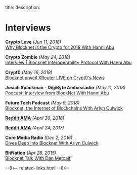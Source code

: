 title: 
description:

# Interviews

<!-- template -->
<!-- 
<strong></strong> <em>()</em><br>
<i class="fa fa-youtube-play fa-1x" aria-hidden="true"></i>
[]() 
-->


<strong>Crypto Love</strong> <em>(Jun 11, 2018)</em><br>
<i class="fa fa-youtube-play fa-1x" aria-hidden="true"></i>
[Why Blocknet is the Crypto for 2018 With Hanni Abu](https://www.youtube.com/watch?v=1HvHbnGaFIw)


<strong>Crypto Zombie</strong> <em>(May 24, 2018)</em><br>
<i class="fa fa-youtube-play fa-1x" aria-hidden="true"></i>
[Interview | Blocknet Interoperability Protocol With Hanni Abu](https://www.youtube.com/watch?v=JU3emb2Tya0)


<strong>Crypt0</strong> <em>(May 16, 2018)</em><br>
<i class="fa fa-youtube-play fa-1x" aria-hidden="true"></i>
[Blocknet unveil XRouter LIVE on Crypt0's News](https://youtu.be/DY53_QlsIWA)


<strong>Josiah Spackman - DigiByte Ambassador</strong> <em>(May 11, 2018)</em><br>
<i class="fa fa-youtube-play fa-1x" aria-hidden="true"></i>
[Podcast: Interview from BlockNet With Hanni Abu](https://www.youtube.com/watch?v=NOVnIyxnzzU)


<strong>Future Tech Podcast</strong> <em>(May 9, 2018)</em><br>
<i class="fa fa-microphone fa-1x" aria-hidden="true"></i>
[Blocknet, the Internet of Blockchains With Arlyn Culwick](https://www.futuretechpodcast.com/podcasts/blocknet-internet-blockchains/)


<i class="fa fa-reddit-square fa-1x" aria-hidden="true"></i>
<strong>[Reddit AMA](https://www.reddit.com/r/theblocknet/comments/8g2dvf/ama_understanding_the_blocknet_and/)</strong> <em>(April 30, 2018)</em>


<i class="fa fa-reddit-square fa-1x" aria-hidden="true"></i>
<strong>[Reddit AMA](https://www.reddit.com/r/theblocknet/comments/676buj/ask_anything_about_blocknet_qa/)</strong> <em>(April 24, 2017)</em><br>


<strong>Core Media Radio</strong> <em>(Dec 2, 2016)</em><br>
<i class="fa fa-youtube-play fa-1x" aria-hidden="true"></i>
[Dives Deep into Blocknet With Arlyn Culwick](https://www.youtube.com/watch?v=m3F7aweO_40)


<strong>BitNation</strong> <em>(Apr 28, 2015)</em><br>
<i class="fa fa-youtube-play fa-1x" aria-hidden="true"></i>
[Blocknet Talk With Dan Metcalf](https://youtu.be/bHNR7kbjYzg)








<!-- 
======= Start: Related Links Section =======
- This is the related links section at the bottom of each page.
- It lists the links in the relatedLinks array variable below.
	Example: relatedLinks = [{"name":"Blocknet Website","link":"https://blocknet.co"},{"name":"API Docs","link":"https://api.blocknet.co"}];
- If the array is empty, ie. relatedLinks = [], then the related links section will not be displayed.
related-links.html
- The template and logic for the related links section can be found in docs/snippets/related-links.html
- The base path is defaulted to docs/snippets/, which can be edited in the mkdocs.yml file
- The template and logic is linked with markdown_extensions: pymdownx.snippets
-->
<script type="text/javascript">
var relatedLinks = [];
</script>

--8<--
related-links.html
--8<-- 
<!-- 
======= End: Related Links Section ======= 
-->





